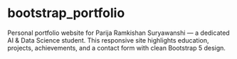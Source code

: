 # bootstrap_portfolio
Personal portfolio website for Parija Ramkishan Suryawanshi — a dedicated AI &amp; Data Science student. This responsive site highlights education, projects, achievements, and a contact form with clean Bootstrap 5 design.
